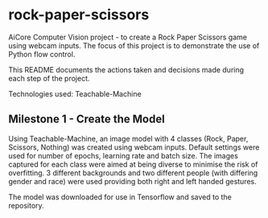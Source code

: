 # rock-paper-scissors
AiCore Computer Vision project - to create a Rock Paper Scissors game using webcam inputs. The focus of this project is to demonstrate the use of Python flow control.

This README documents the actions taken and decisions made during each step of the project.

Technologies used: Teachable-Machine

## Milestone 1 - Create the Model
Using Teachable-Machine, an image model with 4 classes (Rock, Paper, Scissors, Nothing) was created using webcam inputs. Default settings were used for number of epochs, learning rate and batch size. The images captured for each class were aimed at being diverse to minimise the risk of overfitting. 3 different backgrounds and two different people (with differing gender and race) were used providing both right and left handed gestures. 

The model was downloaded for use in Tensorflow and saved to the repository.
